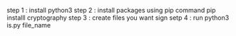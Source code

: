 step 1 : install python3
step 2 : install packages using pip command 
         pip installl cryptography
step 3 : create files you want sign
setp 4 : run
         python3 is.py file_name
